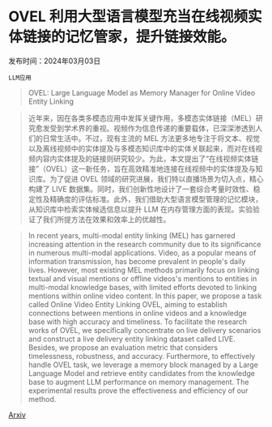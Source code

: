 # OVEL 利用大型语言模型充当在线视频实体链接的记忆管家，提升链接效能。

发布时间：2024年03月03日

`LLM应用`

> OVEL: Large Language Model as Memory Manager for Online Video Entity Linking

> 近年来，因在各类多模态应用中发挥关键作用，多模态实体链接（MEL）研究愈发受到学术界的重视。视频作为信息传递的重要载体，已深深渗透到人们的日常生活中。不过，现有主流的 MEL 方法更多地专注于将文本、视觉以及离线视频中的实体提及与多模态知识库中的实体关联起来，而对在线视频内容内实体提及的链接则研究较少。为此，本文提出了“在线视频实体链接”（OVEL）这一新任务，旨在高效精准地连接在线视频中的实体提及与知识库。为了促进 OVEL 领域的研究进展，我们特以直播场景为切入点，精心构建了 LIVE 数据集。同时，我们创新性地设计了一套综合考量时效性、稳定性及精确度的评估标准。此外，我们借助大型语言模型管理的记忆模块，从知识库中检索实体候选信息以提升 LLM 在内存管理方面的表现。实验验证了我们所提方法在效果和效率上的优越性。

> In recent years, multi-modal entity linking (MEL) has garnered increasing attention in the research community due to its significance in numerous multi-modal applications. Video, as a popular means of information transmission, has become prevalent in people's daily lives. However, most existing MEL methods primarily focus on linking textual and visual mentions or offline videos's mentions to entities in multi-modal knowledge bases, with limited efforts devoted to linking mentions within online video content. In this paper, we propose a task called Online Video Entity Linking OVEL, aiming to establish connections between mentions in online videos and a knowledge base with high accuracy and timeliness. To facilitate the research works of OVEL, we specifically concentrate on live delivery scenarios and construct a live delivery entity linking dataset called LIVE. Besides, we propose an evaluation metric that considers timelessness, robustness, and accuracy. Furthermore, to effectively handle OVEL task, we leverage a memory block managed by a Large Language Model and retrieve entity candidates from the knowledge base to augment LLM performance on memory management. The experimental results prove the effectiveness and efficiency of our method.

[Arxiv](https://arxiv.org/abs/2403.01411)